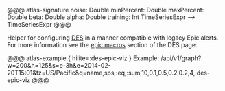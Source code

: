 @@@ atlas-signature
noise: Double
minPercent: Double
maxPercent: Double
beta: Double
alpha: Double
training: Int
TimeSeriesExpr
-->
TimeSeriesExpr
@@@

Helper for configuring [DES](../des.md) in a manner compatible with legacy Epic alerts. For more
information see the [epic macros](../des.md#epic-macros) section of the DES page.

@@@ atlas-example { hilite=:des-epic-viz }
Example: /api/v1/graph?w=200&h=125&s=e-3h&e=2014-02-20T15:01&tz=US/Pacific&q=name,sps,:eq,:sum,10,0.1,0.5,0.2,0.2,4,:des-epic-viz
@@@